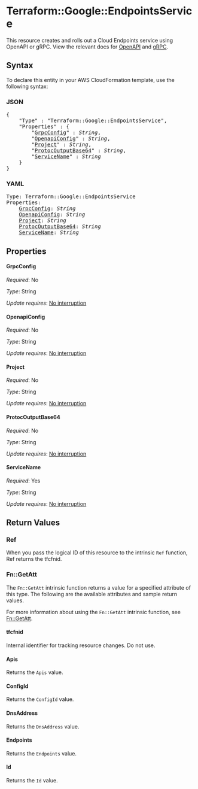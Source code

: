 # Terraform::Google::EndpointsService

This resource creates and rolls out a Cloud Endpoints service using OpenAPI or gRPC.  View the relevant docs for [OpenAPI](https://cloud.google.com/endpoints/docs/openapi/) and [gRPC](https://cloud.google.com/endpoints/docs/grpc/).

## Syntax

To declare this entity in your AWS CloudFormation template, use the following syntax:

### JSON

<pre>
{
    "Type" : "Terraform::Google::EndpointsService",
    "Properties" : {
        "<a href="#grpcconfig" title="GrpcConfig">GrpcConfig</a>" : <i>String</i>,
        "<a href="#openapiconfig" title="OpenapiConfig">OpenapiConfig</a>" : <i>String</i>,
        "<a href="#project" title="Project">Project</a>" : <i>String</i>,
        "<a href="#protocoutputbase64" title="ProtocOutputBase64">ProtocOutputBase64</a>" : <i>String</i>,
        "<a href="#servicename" title="ServiceName">ServiceName</a>" : <i>String</i>
    }
}
</pre>

### YAML

<pre>
Type: Terraform::Google::EndpointsService
Properties:
    <a href="#grpcconfig" title="GrpcConfig">GrpcConfig</a>: <i>String</i>
    <a href="#openapiconfig" title="OpenapiConfig">OpenapiConfig</a>: <i>String</i>
    <a href="#project" title="Project">Project</a>: <i>String</i>
    <a href="#protocoutputbase64" title="ProtocOutputBase64">ProtocOutputBase64</a>: <i>String</i>
    <a href="#servicename" title="ServiceName">ServiceName</a>: <i>String</i>
</pre>

## Properties

#### GrpcConfig

_Required_: No

_Type_: String

_Update requires_: [No interruption](https://docs.aws.amazon.com/AWSCloudFormation/latest/UserGuide/using-cfn-updating-stacks-update-behaviors.html#update-no-interrupt)

#### OpenapiConfig

_Required_: No

_Type_: String

_Update requires_: [No interruption](https://docs.aws.amazon.com/AWSCloudFormation/latest/UserGuide/using-cfn-updating-stacks-update-behaviors.html#update-no-interrupt)

#### Project

_Required_: No

_Type_: String

_Update requires_: [No interruption](https://docs.aws.amazon.com/AWSCloudFormation/latest/UserGuide/using-cfn-updating-stacks-update-behaviors.html#update-no-interrupt)

#### ProtocOutputBase64

_Required_: No

_Type_: String

_Update requires_: [No interruption](https://docs.aws.amazon.com/AWSCloudFormation/latest/UserGuide/using-cfn-updating-stacks-update-behaviors.html#update-no-interrupt)

#### ServiceName

_Required_: Yes

_Type_: String

_Update requires_: [No interruption](https://docs.aws.amazon.com/AWSCloudFormation/latest/UserGuide/using-cfn-updating-stacks-update-behaviors.html#update-no-interrupt)

## Return Values

### Ref

When you pass the logical ID of this resource to the intrinsic `Ref` function, Ref returns the tfcfnid.

### Fn::GetAtt

The `Fn::GetAtt` intrinsic function returns a value for a specified attribute of this type. The following are the available attributes and sample return values.

For more information about using the `Fn::GetAtt` intrinsic function, see [Fn::GetAtt](https://docs.aws.amazon.com/AWSCloudFormation/latest/UserGuide/intrinsic-function-reference-getatt.html).

#### tfcfnid

Internal identifier for tracking resource changes. Do not use.

#### Apis

Returns the <code>Apis</code> value.

#### ConfigId

Returns the <code>ConfigId</code> value.

#### DnsAddress

Returns the <code>DnsAddress</code> value.

#### Endpoints

Returns the <code>Endpoints</code> value.

#### Id

Returns the <code>Id</code> value.

